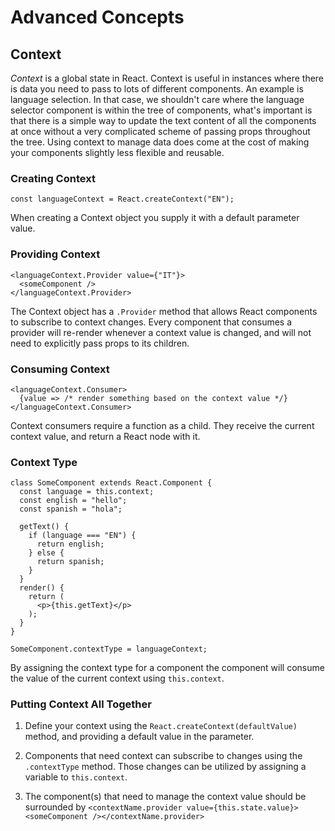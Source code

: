 # Advanced Concepts

## Context

*Context* is a global state in React. Context is useful in instances where there is data you need to pass to lots of different components. An example is language selection. In that case, we shouldn't care where the language selector component is within the tree of components, what's important is that there is a simple way to update the text content of all the components at once without a very complicated scheme of passing props throughout the tree. Using context to manage data does come at the cost of making your components slightly less flexible and reusable.

### Creating Context

`const languageContext = React.createContext("EN");`

When creating a Context object you supply it with a default parameter value.

### Providing Context

```
<languageContext.Provider value={"IT"}>
  <someComponent />
</languageContext.Provider>
```

The Context object has a `.Provider` method that allows React components to subscribe to context changes. Every component that consumes a provider will re-render whenever a context value is changed, and will not need to explicitly pass props to its children.

### Consuming Context

```
<languageContext.Consumer>
  {value => /* render something based on the context value */}
</languageContext.Consumer>
```

Context consumers require a function as a child. They receive the current context value, and return a React node with it.

### Context Type

```
class SomeComponent extends React.Component {
  const language = this.context;
  const english = "hello";
  const spanish = "hola";

  getText() {
    if (language === "EN") {
      return english;
    } else {
      return spanish;
    }
  }
  render() {
    return (
      <p>{this.getText}</p>
    );
  }
}

SomeComponent.contextType = languageContext;
```

By assigning the context type for a component the component will consume the value of the current context using `this.context`.

### Putting Context All Together

1. Define your context using the `React.createContext(defaultValue)` method, and providing a default value in the parameter.

2. Components that need context can subscribe to changes using the `.contextType` method. Those changes can be utilized by assigning a variable to `this.context`.

3. The component(s) that need to manage the context value should be surrounded by `<contextName.provider value={this.state.value}><someComponent /></contextName.provider>`

